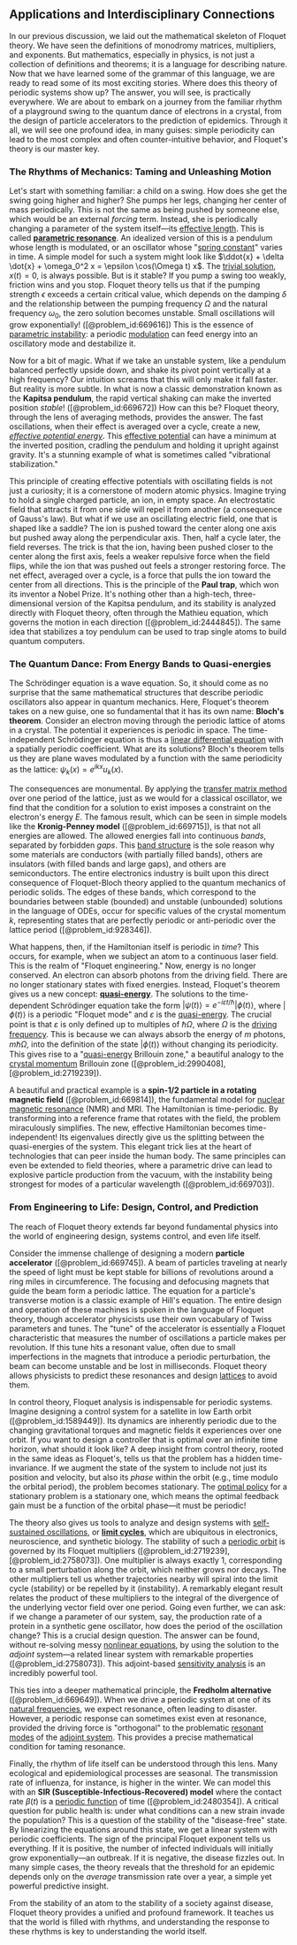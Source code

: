 ## Applications and Interdisciplinary Connections

In our previous discussion, we laid out the mathematical skeleton of Floquet theory. We have seen the definitions of monodromy matrices, multipliers, and exponents. But mathematics, especially in physics, is not just a collection of definitions and theorems; it is a language for describing nature. Now that we have learned some of the grammar of this language, we are ready to read some of its most exciting stories. Where does this theory of periodic systems show up? The answer, you will see, is practically everywhere. We are about to embark on a journey from the familiar rhythm of a playground swing to the quantum dance of electrons in a crystal, from the design of particle accelerators to the prediction of epidemics. Through it all, we will see one profound idea, in many guises: simple periodicity can lead to the most complex and often counter-intuitive behavior, and Floquet's theory is our master key.

### The Rhythms of Mechanics: Taming and Unleashing Motion

Let's start with something familiar: a child on a swing. How does she get the swing going higher and higher? She pumps her legs, changing her center of mass periodically. This is not the same as being pushed by someone else, which would be an external *forcing* term. Instead, she is periodically changing a parameter of the system itself—its [effective length](@article_id:183867). This is called **[parametric resonance](@article_id:138882)**. An idealized version of this is a pendulum whose length is modulated, or an oscillator whose "[spring constant](@article_id:166703)" varies in time. A simple model for such a system might look like $\ddot{x} + \delta \dot{x} + \omega_0^2 x = \epsilon \cos(\Omega t) x$. The [trivial solution](@article_id:154668), $x(t)=0$, is always possible. But is it stable? If you pump a swing too weakly, friction wins and you stop. Floquet theory tells us that if the pumping strength $\epsilon$ exceeds a certain critical value, which depends on the damping $\delta$ and the relationship between the pumping frequency $\Omega$ and the natural frequency $\omega_0$, the zero solution becomes unstable. Small oscillations will grow exponentially! ([@problem_id:669616]) This is the essence of [parametric instability](@article_id:179788): a periodic [modulation](@article_id:260146) can feed energy into an oscillatory mode and destabilize it.

Now for a bit of magic. What if we take an unstable system, like a pendulum balanced perfectly upside down, and shake its pivot point vertically at a high frequency? Our intuition screams that this will only make it fall faster. But reality is more subtle. In what is now a classic demonstration known as the **Kapitsa pendulum**, the rapid vertical shaking can make the inverted position *stable*! ([@problem_id:669672]) How can this be? Floquet theory, through the lens of averaging methods, provides the answer. The fast oscillations, when their effect is averaged over a cycle, create a new, *[effective potential energy](@article_id:171115)*. This [effective potential](@article_id:142087) can have a minimum at the inverted position, cradling the pendulum and holding it upright against gravity. It's a stunning example of what is sometimes called "vibrational stabilization."

This principle of creating effective potentials with oscillating fields is not just a curiosity; it is a cornerstone of modern atomic physics. Imagine trying to hold a single charged particle, an ion, in empty space. An electrostatic field that attracts it from one side will repel it from another (a consequence of Gauss's law). But what if we use an oscillating electric field, one that is shaped like a saddle? The ion is pushed toward the center along one axis but pushed away along the perpendicular axis. Then, half a cycle later, the field reverses. The trick is that the ion, having been pushed closer to the center along the first axis, feels a weaker repulsive force when the field flips, while the ion that was pushed out feels a stronger restoring force. The net effect, averaged over a cycle, is a force that pulls the ion toward the center from all directions. This is the principle of the **Paul trap**, which won its inventor a Nobel Prize. It's nothing other than a high-tech, three-dimensional version of the Kapitsa pendulum, and its stability is analyzed directly with Floquet theory, often through the Mathieu equation, which governs the motion in each direction ([@problem_id:2444845]). The same idea that stabilizes a toy pendulum can be used to trap single atoms to build quantum computers.

### The Quantum Dance: From Energy Bands to Quasi-energies

The Schrödinger equation is a wave equation. So, it should come as no surprise that the same mathematical structures that describe periodic oscillators also appear in quantum mechanics. Here, Floquet's theorem takes on a new guise, one so fundamental that it has its own name: **Bloch's theorem**. Consider an electron moving through the periodic lattice of atoms in a crystal. The potential it experiences is periodic in space. The time-independent Schrödinger equation is thus a [linear differential equation](@article_id:168568) with a spatially periodic coefficient. What are its solutions? Bloch's theorem tells us they are plane waves modulated by a function with the same periodicity as the lattice: $\psi_k(x) = e^{ikx} u_k(x)$.

The consequences are monumental. By applying the [transfer matrix method](@article_id:146267) over one period of the lattice, just as we would for a classical oscillator, we find that the condition for a solution to exist imposes a constraint on the electron's energy $E$. The famous result, which can be seen in simple models like the **Kronig-Penney model** ([@problem_id:669715]), is that not all energies are allowed. The allowed energies fall into continuous *bands*, separated by forbidden *gaps*. This [band structure](@article_id:138885) is the sole reason why some materials are conductors (with partially filled bands), others are insulators (with filled bands and large gaps), and others are semiconductors. The entire electronics industry is built upon this direct consequence of Floquet-Bloch theory applied to the quantum mechanics of periodic solids. The edges of these bands, which correspond to the boundaries between stable (bounded) and unstable (unbounded) solutions in the language of ODEs, occur for specific values of the crystal momentum $k$, representing states that are perfectly periodic or anti-periodic over the lattice period ([@problem_id:928346]).

What happens, then, if the Hamiltonian itself is periodic in *time*? This occurs, for example, when we subject an atom to a continuous laser field. This is the realm of "Floquet engineering." Now, energy is no longer conserved. An electron can absorb photons from the driving field. There are no longer stationary states with fixed energies. Instead, Floquet's theorem gives us a new concept: **[quasi-energy](@article_id:138706)**. The solutions to the time-dependent Schrödinger equation take the form $\left|\psi(t)\right\rangle = e^{-i\varepsilon t/\hbar}\left|\phi(t)\right\rangle$, where $\left|\phi(t)\right\rangle$ is a periodic "Floquet mode" and $\varepsilon$ is the [quasi-energy](@article_id:138706). The crucial point is that $\varepsilon$ is only defined up to multiples of $\hbar\Omega$, where $\Omega$ is the [driving frequency](@article_id:181105). This is because we can always absorb the energy of $m$ photons, $m\hbar\Omega$, into the definition of the state $\left|\phi(t)\right\rangle$ without changing its periodicity. This gives rise to a "[quasi-energy](@article_id:138706) Brillouin zone," a beautiful analogy to the [crystal momentum](@article_id:135875) Brillouin zone ([@problem_id:2990408], [@problem_id:2719239]).

A beautiful and practical example is a **spin-1/2 particle in a rotating magnetic field** ([@problem_id:669814]), the fundamental model for [nuclear magnetic resonance](@article_id:142475) (NMR) and MRI. The Hamiltonian is time-periodic. By transforming into a reference frame that rotates with the field, the problem miraculously simplifies. The new, effective Hamiltonian becomes time-independent! Its eigenvalues directly give us the splitting between the quasi-energies of the system. This elegant trick lies at the heart of technologies that can peer inside the human body. The same principles can even be extended to field theories, where a parametric drive can lead to explosive particle production from the vacuum, with the instability being strongest for modes of a particular wavelength ([@problem_id:669703]).

### From Engineering to Life: Design, Control, and Prediction

The reach of Floquet theory extends far beyond fundamental physics into the world of engineering design, systems control, and even life itself.

Consider the immense challenge of designing a modern **particle accelerator** ([@problem_id:669745]). A beam of particles traveling at nearly the speed of light must be kept stable for billions of revolutions around a ring miles in circumference. The focusing and defocusing magnets that guide the beam form a periodic lattice. The equation for a particle's transverse motion is a classic example of Hill's equation. The entire design and operation of these machines is spoken in the language of Floquet theory, though accelerator physicists use their own vocabulary of Twiss parameters and tunes. The "tune" of the accelerator is essentially a Floquet characteristic that measures the number of oscillations a particle makes per revolution. If this tune hits a resonant value, often due to small imperfections in the magnets that introduce a periodic perturbation, the beam can become unstable and be lost in milliseconds. Floquet theory allows physicists to predict these resonances and design [lattices](@article_id:264783) to avoid them.

In control theory, Floquet analysis is indispensable for periodic systems. Imagine designing a control system for a satellite in low Earth orbit ([@problem_id:1589449]). Its dynamics are inherently periodic due to the changing gravitational torques and magnetic fields it experiences over one orbit. If you want to design a controller that is optimal over an infinite time horizon, what should it look like? A deep insight from control theory, rooted in the same ideas as Floquet's, tells us that the problem has a hidden time-invariance. If we augment the state of the system to include not just its position and velocity, but also its *phase* within the orbit (e.g., time modulo the orbital period), the problem becomes stationary. The [optimal policy](@article_id:138001) for a stationary problem is a stationary one, which means the optimal feedback gain must be a function of the orbital phase—it must be periodic!

The theory also gives us tools to analyze and design systems with [self-sustained oscillations](@article_id:260648), or **[limit cycles](@article_id:274050)**, which are ubiquitous in electronics, neuroscience, and synthetic biology. The stability of such a [periodic orbit](@article_id:273261) is governed by its Floquet multipliers ([@problem_id:2719239], [@problem_id:2758073]). One multiplier is always exactly 1, corresponding to a small perturbation along the orbit, which neither grows nor decays. The other multipliers tell us whether trajectories nearby will spiral into the limit cycle (stability) or be repelled by it (instability). A remarkably elegant result relates the product of these multipliers to the integral of the divergence of the underlying vector field over one period. Going even further, we can ask: if we change a parameter of our system, say, the production rate of a protein in a synthetic gene oscillator, how does the period of the oscillation change? This is a crucial design question. The answer can be found, without re-solving messy [nonlinear equations](@article_id:145358), by using the solution to the *adjoint* system—a related linear system with remarkable properties ([@problem_id:2758073]). This adjoint-based [sensitivity analysis](@article_id:147061) is an incredibly powerful tool.

This ties into a deeper mathematical principle, the **Fredholm alternative** ([@problem_id:669649]). When we drive a periodic system at one of its [natural frequencies](@article_id:173978), we expect resonance, often leading to disaster. However, a periodic response can sometimes exist even at resonance, provided the driving force is "orthogonal" to the problematic [resonant modes](@article_id:265767) of the [adjoint system](@article_id:168383). This provides a precise mathematical condition for taming resonance.

Finally, the rhythm of life itself can be understood through this lens. Many ecological and epidemiological processes are seasonal. The transmission rate of influenza, for instance, is higher in the winter. We can model this with an **SIR (Susceptible-Infectious-Recovered) model** where the contact rate $\beta(t)$ is a [periodic function](@article_id:197455) of time ([@problem_id:2480354]). A critical question for public health is: under what conditions can a new strain invade the population? This is a question of the stability of the "disease-free" state. By linearizing the equations around this state, we get a linear system with periodic coefficients. The sign of the principal Floquet exponent tells us everything. If it is positive, the number of infected individuals will initially grow exponentially—an outbreak. If it is negative, the disease fizzles out. In many simple cases, the theory reveals that the threshold for an epidemic depends only on the *average* transmission rate over a year, a simple yet powerful predictive insight.

From the stability of an atom to the stability of a society against disease, Floquet theory provides a unified and profound framework. It teaches us that the world is filled with rhythms, and understanding the response to these rhythms is key to understanding the world itself.